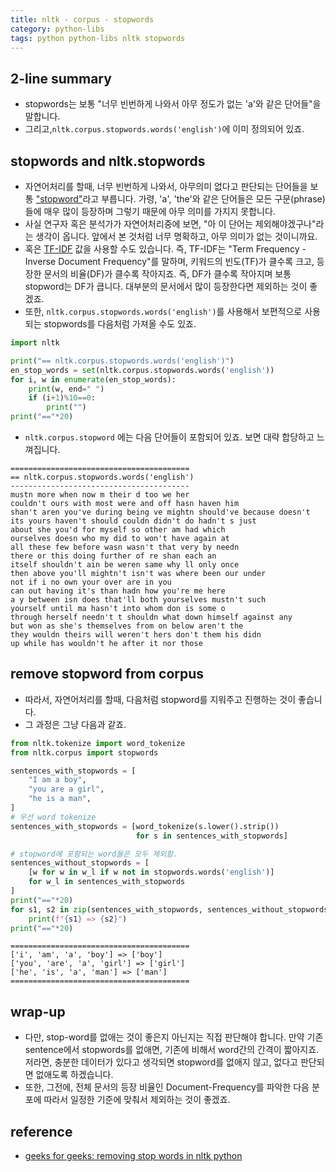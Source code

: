 ```yaml
---
title: nltk - corpus - stopwords
category: python-libs
tags: python python-libs nltk stopwords
---
```


## 2-line summary 

- stopwords는 보통 "너무 빈번하게 나와서 아무 정도가 없는 'a'와 같은 단어들"을 말합니다. 
- 그리고,`nltk.corpus.stopwords.words('english')`에 이미 정의되어 있죠.

## stopwords and nltk.stopwords

- 자연어처리를 할때, 너무 빈번하게 나와서, 아무의미 없다고 판단되는 단어들을 보통 ["stopword"](https://en.wikipedia.org/wiki/Stop_words)라고 부릅니다. 가령, 'a', 'the'와 같은 단어들은 모든 구문(phrase)들에 매우 많이 등장하며 그렇기 때문에 아무 의미를 가지지 못합니다. 
- 사실 연구자 혹은 분석가가 자연어처리중에 보면, "아 이 단어는 제외해야겠구나"라는 생각이 옵니다. 앞에서 본 것처럼 너무 명확하고, 아무 의미가 없는 것이니까요. 
- 혹은 [TF-IDF](https://en.wikipedia.org/wiki/Tf%E2%80%93idf) 값을 사용할 수도 있습니다. 즉, TF-IDF는 "Term Frequency - Inverse Document Frequency"를 말하며, 키워드의 빈도(TF)가 클수록 크고, 등장한 문서의 비율(DF)가 클수록 작아지죠. 즉, DF가 클수록 작아지며 보통 stopword는 DF가 큽니다. 대부분의 문서에서 많이 등장한다면 제외하는 것이 좋겠죠.
- 또한, `nltk.corpus.stopwords.words('english')`를 사용해서 보편적으로 사용되는 stopwords를 다음처럼 가져올 수도 있죠. 

```python 
import nltk

print("== nltk.corpus.stopwords.words('english')")
en_stop_words = set(nltk.corpus.stopwords.words('english'))
for i, w in enumerate(en_stop_words):
    print(w, end=" ")
    if (i+1)%10==0:
        print("")
print("=="*20)
```

- `nltk.corpus.stopword` 에는 다음 단어들이 포함되어 있죠. 보면 대략 합당하고 느껴집니다.

```
========================================
== nltk.corpus.stopwords.words('english')
----------------------------------------
mustn more when now m their d too we her
couldn't ours with most were and off hasn haven him
shan't aren you've during being ve mightn should've because doesn't
its yours haven't should couldn didn't do hadn't s just
about she you'd for myself so other am had which
ourselves doesn who my did to won't have again at
all these few before wasn wasn't that very by needn
there or this doing further of re shan each an
itself shouldn't ain be weren same why ll only once
then above you'll mightn't isn't was where been our under
not if i no own your over are in you
can out having it's than hadn how you're me here
a y between isn does that'll both yourselves mustn't such
yourself until ma hasn't into whom don is some o
through herself needn't t shouldn what down himself against any
but won as she's themselves from on below aren't the
they wouldn theirs will weren't hers don't them his didn
up while has wouldn't he after it nor those 
```

## remove stopword from corpus

- 따라서, 자연어처리를 할때, 다음처럼 stopword를 지워주고 진행하는 것이 좋습니다. 
- 그 과정은 그냥 다음과 같죠.

```python
from nltk.tokenize import word_tokenize
from nltk.corpus import stopwords

sentences_with_stopwords = [
    "I am a boy", 
    "you are a girl", 
    "he is a man",
]
# 우선 word tokenize
sentences_with_stopwords = [word_tokenize(s.lower().strip())
                            for s in sentences_with_stopwords]

# stopword에 포함되는 word들은 모두 제외함.
sentences_without_stopwords = [
    [w for w in w_l if w not in stopwords.words('english')]
    for w_l in sentences_with_stopwords
]
print("=="*20)
for s1, s2 in zip(sentences_with_stopwords, sentences_without_stopwords):
    print(f"{s1} => {s2}")
print("=="*20)
```

```
========================================
['i', 'am', 'a', 'boy'] => ['boy']
['you', 'are', 'a', 'girl'] => ['girl']
['he', 'is', 'a', 'man'] => ['man']
========================================
```

## wrap-up 

- 다만, stop-word를 없애는 것이 좋은지 아닌지는 직접 판단해야 합니다. 만약 기존 sentence에서 stopwords를 없애면, 기존에 비해서 word간의 간격이 짧아지죠. 저라면, 충분한 데이터가 있다고 생각되면 stopword를 없애지 않고, 없다고 판단되면 없애도록 하겠습니다.
- 또한, 그전에, 전체 문서의 등장 비율인 Document-Frequency를 파악한 다음 분포에 따라서 일정한 기준에 맞춰서 제외하는 것이 좋겠죠.

## reference

- [geeks for geeks: removing stop words in nltk python](https://www.geeksforgeeks.org/removing-stop-words-nltk-python/)
